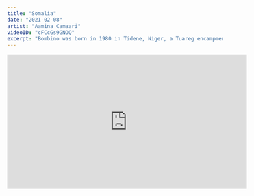 ```yaml
---
title: "Somalia"
date: "2021-02-08"
artist: "Aamina Camaari"
videoID: "cFCcGs9GNOQ"
excerpt: "Bombino was born in 1980 in Tidene, Niger, a Tuareg encampment about 80 kilometers northeast of Agadez. He is a member of the Ifoghas tribe, which belongs to the Kel Air Tuareg federation."
---
```


<iframe width="560" height="315" src="https://www.youtube.com/embed/cFCcGs9GNOQ" frameborder="0" allow="accelerometer; clipboard-write; encrypted-media; gyroscope; picture-in-picture" allowfullscreen></iframe>